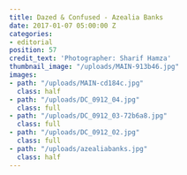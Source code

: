 ```yaml
---
title: Dazed & Confused - Azealia Banks
date: 2017-01-07 05:00:00 Z
categories:
- editorial
position: 57
credit_text: 'Photographer: Sharif Hamza'
thumbnail_image: "/uploads/MAIN-913b46.jpg"
images:
- path: "/uploads/MAIN-cd184c.jpg"
  class: half
- path: "/uploads/DC_0912_04.jpg"
  class: full
- path: "/uploads/DC_0912_03-72b6a8.jpg"
  class: full
- path: "/uploads/DC_0912_02.jpg"
  class: full
- path: "/uploads/azealiabanks.jpg"
  class: half
---
```


